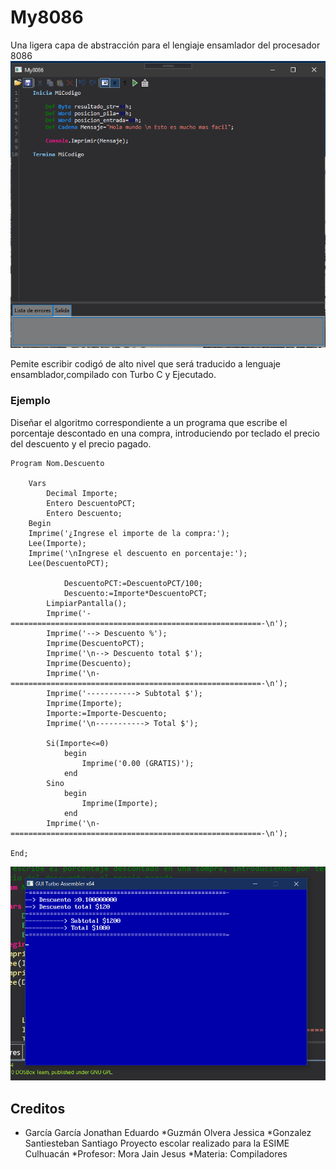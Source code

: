 

# My8086
Una ligera capa de abstracción para el lengiaje ensamlador del procesador 8086
![Alt text](Images/Captura.PNG?raw=true "Captura")

Pemite escribir codigó de alto nivel que será traducido  a lenguaje ensamblador,compilado con Turbo C y Ejecutado.


### Ejemplo

Diseñar el algoritmo correspondiente a un programa que escribe el porcentaje descontado en una compra, introduciendo por teclado el precio del descuento y el precio pagado.
```
Program Nom.Descuento
	
	Vars
		Decimal Importe;
		Entero DescuentoPCT;	
		Entero Descuento;
	Begin
	Imprime('¿Ingrese el importe de la compra:');
	Lee(Importe);
	Imprime('\nIngrese el descuento en porcentaje:');
	Lee(DescuentoPCT);
	
			DescuentoPCT:=DescuentoPCT/100;
			Descuento:=Importe*DescuentoPCT;
		LimpiarPantalla();
		Imprime('-========================================================-\n');
		Imprime('--> Descuento %');
		Imprime(DescuentoPCT);
		Imprime('\n--> Descuento total $');
		Imprime(Descuento);
		Imprime('\n-========================================================-\n');
		Imprime('-----------> Subtotal $');
		Imprime(Importe);
		Importe:=Importe-Descuento;
		Imprime('\n-----------> Total $');
		
		Si(Importe<=0)
			begin
				Imprime('0.00 (GRATIS)');
			end
		Sino
			begin
				Imprime(Importe);
			end	
		Imprime('\n-========================================================-\n');

End;
```

![Alt text](Images/Descuento.PNG?raw=true "Captura")

## Creditos

* García García Jonathan Eduardo
*Guzmán Olvera Jessica
*Gonzalez Santiesteban Santiago
Proyecto escolar realizado para la ESIME Culhuacán 
*Profesor: Mora Jain Jesus
*Materia: Compiladores
